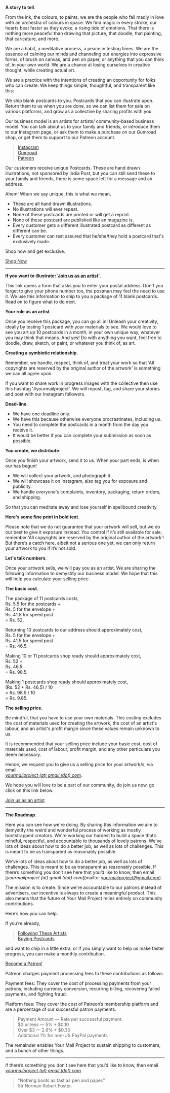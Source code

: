 **A story to tell**.

From the ink, the colours, to paints, we are the people who fall madly in love with an orchestra of colours in space. We find magic in every stroke, our hearts beat faster as they evoke, a rising tide of emotions. That there is nothing more peaceful than drawing that picture, that doodle, that painting, that caricature, and more.

We are a habit, a meditative process, a peace in testing times. We are the essence of calming our minds and channeling our energies into expressive forms, of brush on canvas, and pen on paper, or anything that you can think of, in your own world. We are a chance at losing ourselves in creative thought, while creating actual art.

We are a practice with the intentions of creating an opportunity for folks who can create. We keep things simple, thoughtful, and transparent like this:

We ship blank postcards to you. Postcards that you can illustrate upon. Return them to us when you are done, so we can list them for sale on various platforms, and grow as a collective by sharing profits with you.

Our business model is an artists for artists/ community-based business model. You can talk about us to your family and friends, or introduce them to our Instagram page, or ask them to make a purchase on our Gumroad shop, or get them to support to our Patreon account.

> <a href="https://www.instagram.com/yourmailproject" target="_blank">Instagram</a>  
> <a href="https://www.gumroad.com/yourmailproject" target="_blank">Gumroad</a>  
> <a href="https://www.patreon.com/yourmailproject?fan_landing=true" target="_blank">Patreon</a>

Our customers receive unique Postcards. These are hand drawn illustrations, not sponsored by India Post, but you can still send these to your family and friends, there is some space left for a message and an address.

Ahem! When we say unique, this is what we mean,

- These are all hand drawn illustrations.
- No illustrations will ever repeat.
- None of these postcards are printed or will get a reprint.
- None of these postcard are published like an magazine is.
- Every customer gets a different illustrated postcard as different as different can be.
- Every customer can rest assured that he/she/they hold a postcard that's exclusively made.

Shop now and get exclusive.

<div class="roadmap-spacer-1"></div>

<p>
<a class="btn" href="https://www.gumroad.com/yourmailproject" target="_blank">Shop Now</a><br>
</p>

<div class="roadmap-spacer-2"></div>

***

**If you want to illustrate: '<a href="https://yourmailproject.typeform.com/to/krhWpQJZ" target="_blank">Join&nbsp;us&nbsp;as&nbsp;an&nbsp;artist</a>'**.

This link opens a form that asks you to enter your postal address. Don't you forget to give your phone number too, the postman may feel the need to use it. We use this information to ship to you a package of 11 blank postcards. Read on to figure what to do next.

**Your role as an artist**.

Once you receive this package, you can go all in! Unleash your creativity, ideally by testing 1 postcard with your materials to see. We would love to see you art up 10 postcards in a month, in your own unique way, whatever you may think that means. And yes! Do with anything you want, feel free to doodle, draw, sketch, or paint, or whatever you think of, as art.

**Creating a symbiotic relationship**.

Remember, we handle, respect, think of, and treat your work so that ‘All copyrights are reserved by the original author of the artwork’ is something we can all agree upon.

If you want to share work in progress images with the collective then use this hashtag '#yourmailproject'. We will repost, tag, and share your stories and post with our Instagram followers.

**Dead-line**.

- We have one deadline only.  
- We have this because otherwise everyone procrastinates, including us.  
- You need to complete the postcards in a month from the day you receive it.  
- It would be better if you can complete your submission as soon as possible.

**You create, we distribute**.

Once you finish your artwork, send it to us. When your part ends, is when our has begun!

- We will collect your artwork, and photograph it.
- We will showcase it on Instagram, also tag you for exposure and publicity.
- We handle everyone's complaints, inventory, packaging, return orders, and shipping.

So that you can meditate away and lose yourself in spellbound creativity.

**Here's some fine print in bold text**.

Please note that we do not guarantee that your artwork will sell, but we do our best to give it exposure instead. You control if it’s still available for sale, remember ‘All copyrights are reserved by the original author of the artwork’! But there’s a catch here, albeit not a serious one yet, we can only return your artwork to you if it’s not sold.

**Let's talk numbers**.

Once your artwork sells, we will pay you as an artist. We are sharing the following information to demystify our business model. We hope that this will help you calculate your selling price.

**The basic cost**.

The package of 11 postcards costs,  
Rs. 5.5 for the postcards +  
Rs. 5 for the envelope +  
Rs. 41.5 for speed post  
= Rs. 52.

Returning 10 postcards to our address should approximately cost,  
Rs. 5 for the envelope +  
Rs. 41.5 for speed post  
= Rs. 46.5.

Making 10 or 11 postcards shop ready should approximately cost,  
Rs. 52 +  
Rs. 46.5  
= Rs. 98.5.

Making 1 postcards shop ready should approximately cost,  
(Rs. 52 + Rs. 46.5) / 10  
= Rs. 98.5 / 10  
= Rs. 9.85.

**The selling price**.

Be mindful, that you have to use your own materials. This costing excludes the cost of materials used for creating the artwork, the cost of an artist's labour, and an artist's profit margin since these values remain unknown to us.

It is recommended that your selling price include your basic cost, cost of materials used, cost of labour, profit margin, and any other particulars you deem necessary.

Hence, we request you to give us a selling price for your artwork/s, via email  
[_yourmailproject (at) gmail (dot) com_](mailto:yourmailproject@gmail.com).

We hope you will love to be a part of our community, do join us now, go click on this link below.

<div class="roadmap-spacer-1"></div>

<p>
<a class="btn" href="https://yourmailproject.typeform.com/to/krhWpQJZ" target="_blank">Join us as an artist</a><br>
</p>

<div class="roadmap-spacer-2"></div>

***

**The Roadmap**.

Here you can see how we're doing. By sharing this information we aim to demystify the weird and wonderful process of working as mostly bootstrapped creators. We're working our hardest to build a space that’s mindful, respectful, and accountable to thousands of lovely patrons. We've lots of ideas about how to do a better job, as well as lots of challenges. This is meant to be as transparent as reasonably possible.

We’ve lots of ideas about how to do a better job, as well as lots of challenges. This is meant to be as transparent as reasonably possible. If there’s something you don’t see here that you’d like to know, then email  
[_yourmailproject (at) gmail (dot) com_](mailto: yourmailproject@gmail.com).

The mission is to create. Since we're accountable to our patrons instead of advertisers, our incentive is always to create a meaningful product. This also means that the future of Your Mail Project relies entirely on community contributions.

Here’s how you can help.

If you’re already,

> <a href="https://kvshvl.in/yourmailproject/artists.html">Following These Artists</a>  
> <a href="https://www.gumroad.com/yourmailproject" target="_blank">Buying Postcards</a>

and want to chip in a little extra, or if you simply want to help us make faster progress, you can make a monthly contribution.

<div class="roadmap-spacer-1"></div>

<p>
<a class="btn" href="https://www.patreon.com/yourmailproject?fan_landing=true" target="_blank">Become a Patron!</a><br>
</p>

<div class="roadmap-spacer-2"></div>

Patreon charges payment processing fees to these contributions as follows.

Payment fees: They cover the cost of processing payments from your patrons, including currency conversion, recurring billing, recovering failed payments, and fighting fraud.

Platform fees: They cover the cost of Patreon’s membership platform and are a percentage of our successful patron payments.

> Payment Amount — Rate per successful payment.  
> $3 or less — 5% + $0.10  
> Over $3 — 2.9% + $0.30  
> Additional 1% for non-US PayPal payments

The remainder enables Your Mail Project to sustain shipping to customers, and a bunch of other things. 

***

If there’s something you don’t see here that you’d like to know, then email  
[_yourmailproject (at) gmail (dot) com_](mailto:yourmailproject@gmail.com).

> "Nothing boots as fast as pen and paper."  
> Sir Norman Robert Foster.
